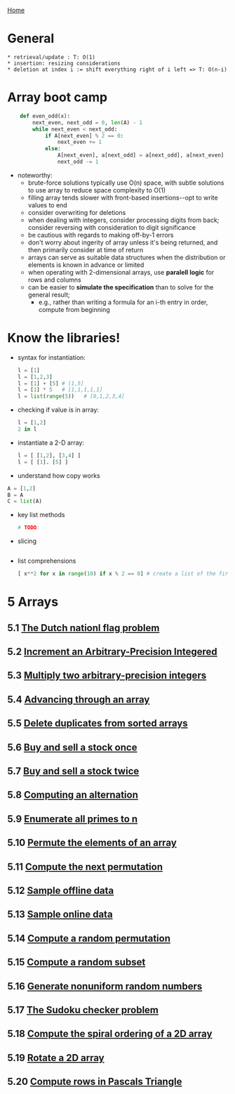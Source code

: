 [Home](../README.md)
# General
    * retrieval/update : T: O(1)
    * insertion: resizing considerations
    * deletion at index i := shift everything right of i left => T: O(n-i)
# Array boot camp
```python
    def even_odd(x):
        next_even, next_odd = 0, len(A) - 1
        while next_even < next_odd:
            if A[next_even] % 2 == 0:
                next_even += 1
            else:
                A[next_even], a[next_odd] = a[next_odd], a[next_even]
                next_odd -= 1
```
* noteworthy:
    - brute-force solutions typically use O(n) space, with subtle solutions to use array to reduce space complexity to O(1)
    - filling array tends slower with front-based insertions--opt to write values to end
    - consider overwriting for deletions
    - when dealing with integers, consider processing digits from back; consider reversing with consideration to digit significance
    - be cautious with regards to making off-by-1 errors
    - don't worry about ingerity of array unless it's being returned, and then primarily consider at time of return
    - arrays can serve as suitable data structures when the distribution or elements is known in advance or limited
    - when operating with 2-dimensional arrays, use **paralell logic** for rows and columns
    - can be easier to **simulate the specification** than to solve for the general result; 
        * e.g., rather than writing a formula for an i-th entry in order, compute from beginning 
# Know the libraries!
* syntax for instantiation:
    ```python
    l = [1]
    l = [1,2,3]
    l = [1] + [5] # [1,5]
    l = [1] * 5   # [1,1,1,1,1]
    l = list(range(5))   # [0,1,2,3,4]
    ```
* checking if value is in array:
    ```python
    l = [1,2]
    2 in l
    ```
* instantiate a 2-D array:
    ``` python
    l = [ [1,2], [3,4] ]
    l = [ [1]. [5] ]
    ```
* understand how copy works
```python
A = [1,2]
B = A
C = list(A)
```

* key list methods
    ```python
    # TODO:
    ```
* slicing
    ```python
    ```
* list comprehensions
    ```python
    [ x**2 for x in range(10) if x % 2 == 0] # create a list of the first 5 even square numbers
    ```
# 5 Arrays
## 5.1 [The Dutch nationl flag problem](./01_dutch_national_flag.py)
## 5.2 [Increment an Arbitrary-Precision Integered](./02_increment_number.py)
## 5.3 [Multiply two arbitrary-precision integers](./03_multiply_number.py)
## 5.4 [Advancing through an array](./04_advance_array.py)
## 5.5 [Delete duplicates from sorted arrays](./05_delete_dupes.py)
## 5.6 [Buy and sell a stock once](./06_buy_and_sell_stock_once.py)
## 5.7 [Buy and sell a stock twice](./07_buy_and_sell_stock_twice.py)
## 5.8 [Computing an alternation](./08_compute_alternation.py)
## 5.9 [Enumerate all primes to n](./09_enumerate_all_primes.py)
## 5.10 [Permute the elements of an array](./10_permute_elements.py)
## 5.11 [Compute the next permutation](./11_compute_next_permutation.py)
## 5.12 [Sample offline data](./12_sample_offline_data.py)
## 5.13 [Sample online data](./13_sample_online_data.py)
## 5.14 [Compute a random permutation](./14_compute_a_random_permutation.py)
## 5.15 [Compute a random subset](./15_compute_a_random_subset.py)
## 5.16 [Generate nonuniform random numbers](./16_generate_non_uniform_random_numbers.py)
## 5.17 [The Sudoku checker problem](./17_sudoku_checker.py)
## 5.18 [Compute the spiral ordering of a 2D array](./18_compute_spiral_ordering_of_2d_array.py)
## 5.19 [Rotate a 2D array](./19_rotate_2d_array.py)
## 5.20 [Compute rows in Pascals Triangle](./20_compute_rows_in_pascals_triangle.py)
